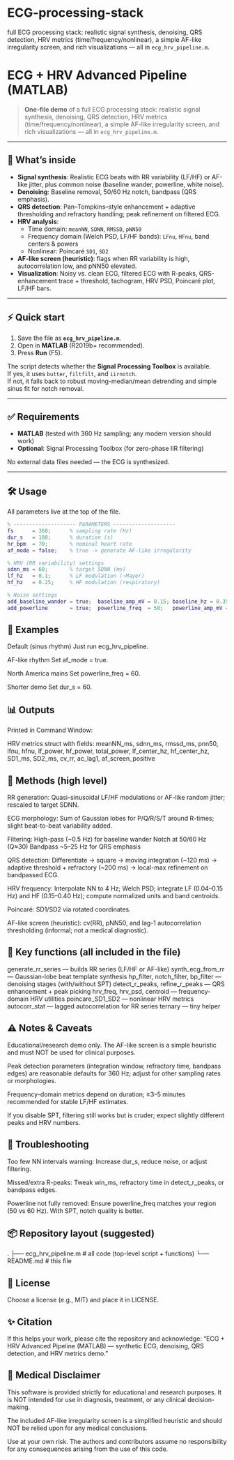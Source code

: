 # ECG-processing-stack
full ECG processing stack: realistic signal synthesis, denoising, QRS detection, HRV metrics (time/frequency/nonlinear), a simple AF-like irregularity screen, and rich visualizations — all in `ecg_hrv_pipeline.m`.

# ECG + HRV Advanced Pipeline (MATLAB)

> **One-file demo** of a full ECG processing stack: realistic signal synthesis, denoising, QRS detection, HRV metrics (time/frequency/nonlinear), a simple AF-like irregularity screen, and rich visualizations — all in `ecg_hrv_pipeline.m`.

---

## 🧰 What’s inside

- **Signal synthesis**: Realistic ECG beats with RR variability (LF/HF) or AF-like jitter, plus common noise (baseline wander, powerline, white noise).
- **Denoising**: Baseline removal, 50/60 Hz notch, bandpass (QRS emphasis).
- **QRS detection**: Pan–Tompkins–style enhancement + adaptive thresholding and refractory handling; peak refinement on filtered ECG.
- **HRV analysis**:
  - Time domain: `meanNN`, `SDNN`, `RMSSD`, `pNN50`
  - Frequency domain (Welch PSD, LF/HF bands): `LFnu`, `HFnu`, band centers & powers
  - Nonlinear: Poincaré `SD1`, `SD2`
- **AF-like screen (heuristic)**: flags when RR variability is high, autocorrelation low, and pNN50 elevated.
- **Visualization**: Noisy vs. clean ECG, filtered ECG with R-peaks, QRS-enhancement trace + threshold, tachogram, HRV PSD, Poincaré plot, LF/HF bars.

---

## ⚡ Quick start

1. Save the file as **`ecg_hrv_pipeline.m`**.
2. Open in **MATLAB** (R2019b+ recommended).
3. Press **Run** (F5).

The script detects whether the **Signal Processing Toolbox** is available.  
If yes, it uses `butter`, `filtfilt`, and `iirnotch`.  
If not, it falls back to robust moving-median/mean detrending and simple sinus fit for notch removal.

---

## ✅ Requirements

- **MATLAB** (tested with 360 Hz sampling; any modern version should work)
- **Optional**: Signal Processing Toolbox (for zero-phase IIR filtering)

No external data files needed — the ECG is synthesized.

---

## 🛠️ Usage

All parameters live at the top of the file.

```matlab
% -------------------- PARAMETERS --------------------
fs      = 360;      % sampling rate (Hz)
dur_s   = 180;      % duration (s)
hr_bpm  = 70;       % nominal heart rate
af_mode = false;    % true -> generate AF-like irregularity

% HRV (RR variability) settings
sdnn_ms = 60;       % target SDNN (ms)
lf_hz   = 0.1;      % LF modulation (~Mayer)
hf_hz   = 0.25;     % HF modulation (respiratory)

% Noise settings
add_baseline_wander = true;  baseline_amp_mV = 0.15; baseline_hz = 0.35;
add_powerline       = true;  powerline_freq  = 50;   powerline_amp_mV = 0.05;
```


## 📌 Examples
Default (sinus rhythm)
    Just run ecg_hrv_pipeline.

AF-like rhythm
    Set af_mode = true.

North America mains
    Set powerline_freq = 60.

Shorter demo
    Set dur_s = 60.

## 📊 Outputs

Printed in Command Window:

HRV metrics struct with fields:
meanNN_ms, sdnn_ms, rmssd_ms, pnn50, lfnu, hfnu,
lf_power, hf_power, total_power,
lf_center_hz, hf_center_hz,
SD1_ms, SD2_ms, cv_rr, ac_lag1, af_screen_positive


## 🔎 Methods (high level)

RR generation:
    Quasi-sinusoidal LF/HF modulations or AF-like random jitter;
    rescaled to target SDNN.

ECG morphology:
    Sum of Gaussian lobes for P/Q/R/S/T around R-times;
    slight beat-to-beat variability added.

Filtering:
    High-pass (~0.5 Hz) for baseline wander
    Notch at 50/60 Hz (Q≈30)
    Bandpass ~5–25 Hz for QRS emphasis

QRS detection:
    Differentiate → square → moving integration (~120 ms) →
    adaptive threshold + refractory (~200 ms) →
    local-max refinement on bandpassed ECG.

HRV frequency:
    Interpolate NN to 4 Hz; Welch PSD;
    integrate LF (0.04–0.15 Hz) and HF (0.15–0.40 Hz);
    compute normalized units and band centroids.

Poincaré:
    SD1/SD2 via rotated coordinates.

AF-like screen (heuristic):
    cv(RR), pNN50, and lag-1 autocorrelation thresholding
    (informal; not a medical diagnostic).

## 🔧 Key functions (all included in the file)

generate_rr_series      — builds RR series (LF/HF or AF-like)
synth_ecg_from_rr       — Gaussian-lobe beat template synthesis
hp_filter, notch_filter, bp_filter — denoising stages (with/without SPT)
detect_r_peaks, refine_r_peaks     — QRS enhancement + peak picking
hrv_freq, hrv_psd, centroid        — frequency-domain HRV utilities
poincare_SD1_SD2                   — nonlinear HRV metrics
autocorr_stat                      — lagged autocorrelation for RR series
ternary                            — tiny helper

## ⚠️ Notes & Caveats

Educational/research demo only.
The AF-like screen is a simple heuristic and must NOT be used for clinical purposes.

Peak detection parameters (integration window, refractory time, bandpass edges)
are reasonable defaults for 360 Hz; adjust for other sampling rates or morphologies.

Frequency-domain metrics depend on duration; ≥3–5 minutes recommended for stable LF/HF estimates.

If you disable SPT, filtering still works but is cruder; expect slightly different peaks and HRV numbers.

## 🐛 Troubleshooting

Too few NN intervals warning:
    Increase dur_s, reduce noise, or adjust filtering.

Missed/extra R-peaks:
    Tweak win_ms, refractory time in detect_r_peaks, or bandpass edges.

Powerline not fully removed:
    Ensure powerline_freq matches your region (50 vs 60 Hz).
    With SPT, notch quality is better.

## 📦 Repository layout (suggested)

.
├── ecg_hrv_pipeline.m     # all code (top-level script + functions)
└── README.md              # this file

## 📜 License

Choose a license (e.g., MIT) and place it in LICENSE.
## ✨ Citation

If this helps your work, please cite the repository and acknowledge:
“ECG + HRV Advanced Pipeline (MATLAB) — synthetic ECG, denoising, QRS detection, and HRV metrics demo.”
## 🚨 Medical Disclaimer

This software is provided strictly for educational and research purposes.
It is NOT intended for use in diagnosis, treatment, or any clinical decision-making.

The included AF-like irregularity screen is a simplified heuristic and should NOT be relied upon
for any medical conclusions.

Use at your own risk. The authors and contributors assume no responsibility
for any consequences arising from the use of this code.






